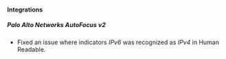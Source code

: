 
#### Integrations
##### Palo Alto Networks AutoFocus v2
- Fixed an issue where indicators *IPv6* was recognized as *IPv4* in Human Readable.
